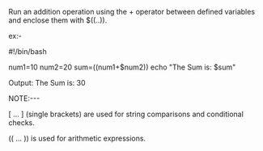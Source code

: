 Run an addition operation using the + operator between defined variables and enclose them with $((..)).

ex:-

#!/bin/bash

num1=10
num2=20
sum=$(($num1+$num2))
echo "The Sum is: $sum"


Output:
The Sum is: 30


NOTE:---

[ ... ] (single brackets) are used for string comparisons and conditional checks.

(( ... )) is used for arithmetic expressions.